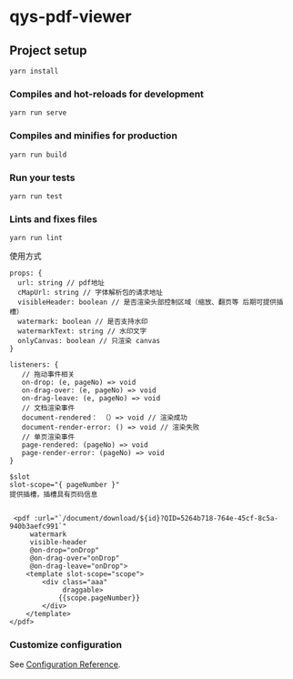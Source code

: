 # qys-pdf-viewer

## Project setup
```
yarn install
```

### Compiles and hot-reloads for development
```
yarn run serve
```

### Compiles and minifies for production
```
yarn run build
```

### Run your tests
```
yarn run test
```

### Lints and fixes files
```
yarn run lint
```

使用方式
```
props: {
  url: string // pdf地址 
  cMapUrl: string // 字体解析包的请求地址 
  visibleHeader: boolean // 是否渲染头部控制区域（缩放、翻页等 后期可提供插槽）
  watermark: boolean // 是否支持水印 
  watermarkText: string // 水印文字
  onlyCanvas: boolean // 只渲染 canvas
}

listeners: {
   // 拖动事件相关
   on-drop: (e, pageNo) => void
   on-drag-over: (e, pageNo) => void
   on-drag-leave: (e, pageNo) => void
   // 文档渲染事件
   document-rendered： （）=> void // 渲染成功
   document-render-error: () => void // 渲染失败
   // 单页渲染事件
   page-rendered: (pageNo) => void
   page-render-error: (pageNo) => void
}

$slot
slot-scope="{ pageNumber }"
提供插槽，插槽具有页码信息


 <pdf :url="`/document/download/${id}?QID=5264b718-764e-45cf-8c5a-940b3aefc991`"
     watermark
     visible-header
     @on-drop="onDrop"
     @on-drag-over="onDrop"
     @on-drag-leave="onDrop">
    <template slot-scope="scope">
        <div class="aaa"
             draggable>
            {{scope.pageNumber}}
        </div>
    </template>
</pdf>
```


### Customize configuration
See [Configuration Reference](https://cli.vuejs.org/config/).
